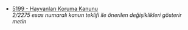 - [5199 - Hayvanları Koruma Kanunu](https://github.com/alperali/mevzuat/wiki/5199-%E2%80%90-HAYVANLARI-KORUMA-KANUNU)  
  *2/2275 esas numaralı kanun teklifi ile önerilen değişiklikleri gösterir metin*
